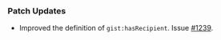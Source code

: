 ### Patch Updates

- Improved the definition of `gist:hasRecipient`. Issue [#1239](https://github.com/semanticarts/gist/issues/1239).
